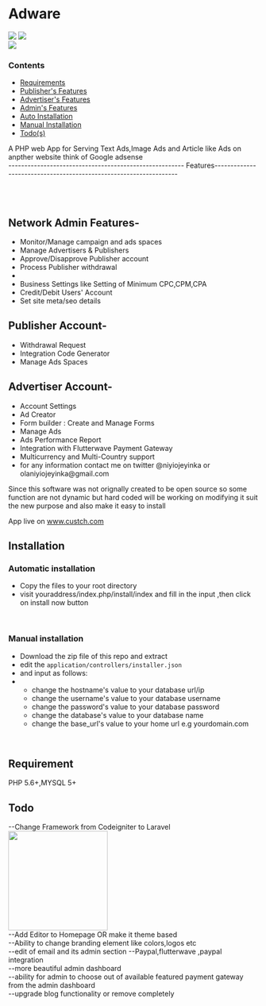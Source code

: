 # Adware

<img src="https://img.shields.io/badge/Development-active-green">
<img src="https://img.shields.io/badge/stars-10%2B-orange">

<br>
<img align="center" src="https://res.cloudinary.com/open-source/image/upload/v1594050769/Adware/adware_tyd3b0.png" >

### Contents

<ul>
<li><a href="#req">Requirements</a></li>
<li><a href="#pub">Publisher's Features</a></li>
<li><a href="#adv">Advertiser's Features</a></li>
<li><a href="#admin">Admin's Features</a></li>
<li><a href="#auto">Auto Installation</a></li>
<li><a href="#manual">Manual Installation</a></li>
<li><a href="#todo">Todo(s)</a></li>

</ul>

A PHP web App for Serving Text Ads,Image Ads and Article like Ads on anpther website think of Google adsense
<br>
------------------------------------------------------- Features------------------------------------------------------------------

<br><br>

<div id="admin">

## Network Admin Features-

<ul>
<li>Monitor/Manage campaign and ads spaces</li>
<li>Manage Advertisers & Publishers</li>
<li>Approve/Disapprove Publisher account</li>
<li>Process Publisher withdrawal <li>
<li>Business Settings like Setting of Minimum CPC,CPM,CPA</li>
<li>Credit/Debit Users' Account</li>
<li>Set site meta/seo details </li>

</ul>
</div>

## Publisher Account-

<ul id="pub">
	<li>Withdrawal Request</li>
<li>Integration Code Generator</li>
<li>Manage Ads Spaces</li>

</ul>

## Advertiser Account-

<ul id="adv">

<li>Account Settings</li>
<li>Ad Creator</li>
<li>Form builder : Create and Manage Forms </li>
<li>Manage Ads</li>
<li>Ads Performance Report </li>
<li>Integration with Flutterwave Payment Gateway</li>
<li>Multicurrency and Multi-Country support</li>
<li>for any information contact me on twitter @niyiojeyinka or olaniyiojeyinka@gmail.com</li>
</ul>

Since this software was not orignally created to be open source so some function are not dynamic but hard coded
will be working on modifying it suit the new purpose and also make it easy to install

App live on www.custch.com

## Installation

### Automatic installation

<ul id="auto">
	<li>Copy the files to your root directory</li>
	<li>visit youraddress/index.php/install/index  and fill in the input ,then click on install now button</li>

</ul>

<br>

### Manual installation

<ul id="manual">
	<li>Download the zip file of this repo and extract</li>
	<li>edit the <code>application/controllers/installer.json</code>  </li>
	<li>and input as follows:</li>
	<li><ul>
<li>change the hostname's value to your database url/ip</li>
<li>change the username's value to your database username</li>
<li>change the password's value to your database password</li>
<li>change the database's value to your database name</li>

<li>change the base_url's value to your home url e.g yourdomain.com</li>
	</ul>
	</li>

</ul>

<br>

## Requirement

<div id="req">

PHP 5.6+,MYSQL 5+

</div>

## Todo

<div id="todo">
--Change Framework from Codeigniter to Laravel
<br>
<img src="https://laravel.com/img/logotype.min.svg" width="200"/>
 <br> 
--Add Editor to Homepage OR make it theme based<br>
--Ability to change branding element like colors,logos etc<br>
--edit of email and its admin section
--Paypal,flutterwave ,paypal integration<br>
--more beautiful admin dashboard<br>
--ability for admin to choose out of available featured payment gateway from the admin dashboard<br>
--upgrade blog functionality or remove completely
</div>
